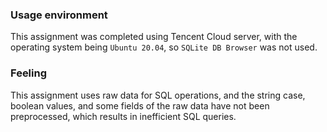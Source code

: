 

### Usage environment

This assignment was completed using Tencent Cloud server, with the operating system being `Ubuntu 20.04`, so `SQLite DB Browser` was not used.



### Feeling

This assignment uses raw data for SQL operations, and the string case, boolean values, and some fields of the raw data have not been preprocessed, which results in inefficient SQL queries.